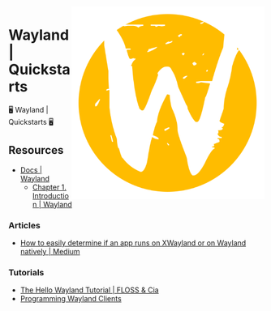 <img src=".assets/Wayland_Logo.svg" alt="X11" style="width: 380px;" align="right">

# Wayland | Quickstarts
🖥️ Wayland | Quickstarts 🖥️

## Resources
- [Docs | Wayland](https://wayland.freedesktop.org/docs/html/)
  - [Chapter 1. Introduction | Wayland](https://wayland.freedesktop.org/docs/html/ch01.html)
### Articles
- [How to easily determine if an app runs on XWayland or on Wayland natively | Medium](https://medium.com/@bugaevc/how-to-easily-determine-if-an-app-runs-on-xwayland-or-on-wayland-natively-8191b506ab9a)
### Tutorials
- [The Hello Wayland Tutorial | FLOSS & Cia](https://hdante.wordpress.com/2014/07/08/the-hello-wayland-tutorial/)
- [Programming Wayland Clients](https://jan.newmarch.name/Wayland/index.html)
